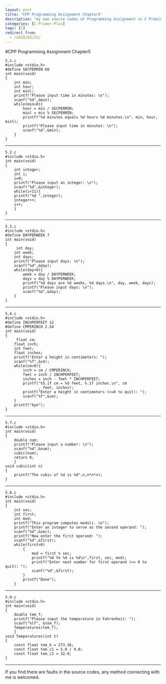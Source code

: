 ```yaml
---
layout: post
title: "CPP Programming Assignment Chapter5"
description: "my own source codes of Programming Assignment in C Premier Plus "
categories: [C-Primer-Plus]
tags: [C]
redirect_from:
  - /2018/03/22/
---
```

#CPP Programming Assignment Chapter5

    5.1.c
	#include <stdio.h>
    #define SECPERMIN 60
    int main(void)
    {
        int min;
        int hour;
        int minl;
        printf("Please input time in minutes: \n");
        scanf("%d",&min);
        while(min>0){
            hour = min / SECPERMIN;
            minl = min % SECPERMIN;
            printf("%d minutes equals %d hours %d minutes.\n", min, hour, minl);
            printf("Please input time in minutes: \n");
            scanf("%d",&min);
        }
    }
	
---
	5.2.c
    #include <stdio.h>
    int main(void)
    {
        int integer;
        int i;
        i=0;
        printf("Please input an integer: \n");
        scanf("%d",&integer);
        while(i<11){
        printf("%d ",integer);
        integer++;
        i++;
        }
    }
	
---
	5.3.c
    #include <stdio.h>
    #define DAYPERWEEK 7
    int main(void)
    {
         int day;
        int week;
        int days;
        printf("Please input days: \n");
        scanf("%d",&day);
        while(day>0){
            week = day / DAYPERWEEK;
            days = day % DAYPERWEEK;
            printf("%d days are %d weeks, %d days.\n", day, week, days);
            printf("Please input days: \n");
            scanf("%d",&day);
        }
    }

---
	5.4.c
    #include <stdio.h>
    #define INCHPERFEET 12
    #define CMPERINCH 2.54
    int main(void)
    {
         float cm;
        float inch;
        int feet;
        float inches;
        printf("Enter a height in centimeters: ");
        scanf("%f",&cm);
        while(cm>0){
            inch = cm / CMPERINCH;
            feet = inch / INCHPERFEET;
            inches = inch - feet * INCHPERFEET;
            printf("%5.1f cm = %d feet, %.1f inches.\n", cm
                   , feet, inches);
            printf("Enter a height in centimeters (<=0 to quit): ");
            scanf("%f",&cm);
        }
        printf("bye");
    }

---
	5.7.c
    #include <stdio.h>
    int main(void)
    {
        double num;
        printf("Please input a number: \n");
        scanf("%d",&num);
        cubic(num);
        return 0;
        }
    void cubic(int n)
    {
        printf("The cubic of %d is %d",n,n*n*n);
    }

---
	5.8.c
    #include <stdio.h>
    int main(void)
    {
        int sec;
        int first;
        int mod;
        printf("This program computes moduli. \n");
        printf("Enter an integer to serve as the second operand: ");
        scanf("%d",&sec);
        printf("Now enter the first operand: ");
        scanf("%d",&first);
        while(first>0)
            {
                mod = first % sec;
                printf("%d %% %d is %d\n",first, sec, mod);
                printf("Enter next number for first operand (<= 0 to quit): ");
                scanf("%d",&first);
            }
            printf("Done");
        }

---
	5.9.c
    #include <stdio.h>
    int main(void)
    {
        double tem_f;
        printf("Please input the temperature in Fahrenheit: ");
        scanf("%lf", &tem_f);
        Temperatures(tem_f);
        }
    void Temperatures(int t)
    {
        const float tem_k = 273.16;
        const float tem_c1 = 5.0 / 9.0;
        const float tem_c2 = 32.0;
    }

---
If you find there are faults in the source codes, any method connecting with me is welcomed.
